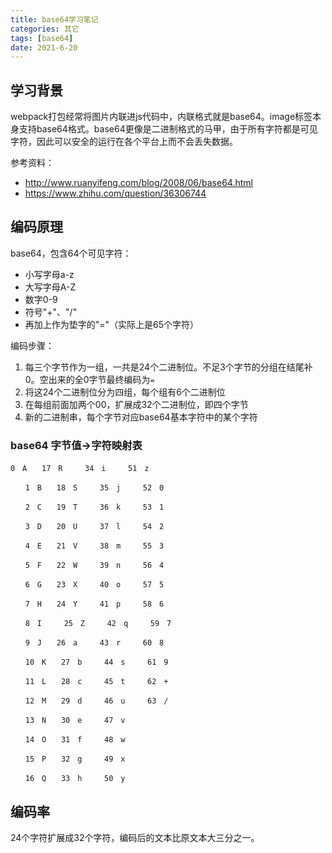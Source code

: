 ```yaml
---
title: base64学习笔记
categories: 其它
tags: [base64]
date: 2021-6-20
---
```


## 学习背景
webpack打包经常将图片内联进js代码中，内联格式就是base64。image标签本身支持base64格式。base64更像是二进制格式的马甲，由于所有字符都是可见字符，因此可以安全的运行在各个平台上而不会丢失数据。

参考资料：
- http://www.ruanyifeng.com/blog/2008/06/base64.html
- https://www.zhihu.com/question/36306744

## 编码原理

base64，包含64个可见字符：
- 小写字母a-z
- 大写字母A-Z
- 数字0-9
- 符号"+"、"/"
- 再加上作为垫字的"="（实际上是65个字符）

编码步骤：
1. 每三个字节作为一组，一共是24个二进制位。不足3个字节的分组在结尾补0。空出来的全0字节最终编码为`=`
2. 将这24个二进制位分为四组，每个组有6个二进制位
3. 在每组前面加两个00，扩展成32个二进制位，即四个字节
4. 新的二进制串，每个字节对应base64基本字符中的某个字符


### base64 字节值->字符映射表

```
0　A　　17　R　　　34　i　　　51　z

　　1　B　　18　S　　　35　j　　　52　0

　　2　C　　19　T　　　36　k　　　53　1

　　3　D　　20　U　　　37　l　　　54　2

　　4　E　　21　V　　　38　m　　　55　3

　　5　F　　22　W　　　39　n　　　56　4

　　6　G　　23　X　　　40　o　　　57　5

　　7　H　　24　Y　　　41　p　　　58　6

　　8　I　　　25　Z　　　42　q　　　59　7

　　9　J　　26　a　　　43　r　　　60　8

　　10　K　　27　b　　　44　s　　　61　9

　　11　L　　28　c　　　45　t　　　62　+

　　12　M　　29　d　　　46　u　　　63　/

　　13　N　　30　e　　　47　v

　　14　O　　31　f　　　48　w　　　

　　15　P　　32　g　　　49　x

　　16　Q　　33　h　　　50　y
```

## 编码率

24个字符扩展成32个字符，编码后的文本比原文本大三分之一。